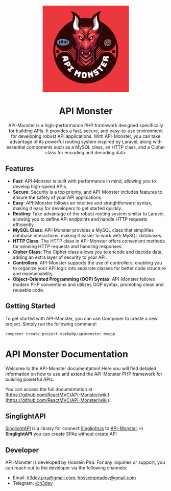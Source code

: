 <p align="center">
  <img src="https://raw.githubusercontent.com/ReactMVC/image-storage/main/API%20Monster(1).png" alt="Logo" width="270" height="270">
</p>
<div align="center">
 
# API Monster
API-Monster is a high-performance PHP framework designed specifically for building APIs. It provides a fast, secure, and easy-to-use environment for developing robust API applications. With API-Monster, you can take advantage of its powerful routing system inspired by Laravel, along with essential components such as a MySQL class, an HTTP class, and a Cipher class for encoding and decoding data.

</div>

## Features

- **Fast**: API-Monster is built with performance in mind, allowing you to develop high-speed APIs.
- **Secure**: Security is a top priority, and API-Monster includes features to ensure the safety of your API applications.
- **Easy**: API-Monster follows an intuitive and straightforward syntax, making it easy for developers to get started quickly.
- **Routing**: Take advantage of the robust routing system similar to Laravel, allowing you to define API endpoints and handle HTTP requests efficiently.
- **MySQL Class**: API-Monster provides a MySQL class that simplifies database interactions, making it easier to work with MySQL databases.
- **HTTP Class**: The HTTP class in API-Monster offers convenient methods for sending HTTP requests and handling responses.
- **Cipher Class**: The Cipher class allows you to encode and decode data, adding an extra layer of security to your API.
- **Controllers**: API-Monster supports the use of controllers, enabling you to organize your API logic into separate classes for better code structure and maintainability.
- **Object-Oriented Programming (OOP) Syntax**: API-Monster follows modern PHP conventions and utilizes OOP syntax, promoting clean and reusable code.

## Getting Started

To get started with API-Monster, you can use Composer to create a new project. Simply run the following command:

```
composer create-project darkphp/apimonster myapp
```

# API Monster Documentation

Welcome to the API-Monster documentation! Here you will find detailed information on how to use and extend the API-Monster PHP framework for building powerful APIs. 

You can access the full documentation at [https://github.com/ReactMVC/API-Monster/wiki](https://github.com/ReactMVC/API-Monster/wiki).

## SinglightAPI 
 [SinglightAPI](https://github.com/mohammadali-arjomand/singlightapi) is a library for connect [SinglightJs](https://github.com/mohammadali-arjomand/singlightjs) to [API-Monster](https://github.com/ReactMVC/API-Monster). in **SinglightAPI** you can create SPAs without create API

## Developer

API-Monster is developed by Hossein Pira. For any inquiries or support, you can reach out to the developer via the following channels:

- Email: h3dev.pira@gmail.com, hosseinpiradev@gmail.com
- Telegram: [@h3dev](https://t.me/h3dev)
